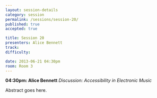 ```yaml
---
layout: session-details
category: session
permalink: /sessions/session-20/
published: true
accepted: true

title: Session 20
presenters: Alice Bennett
track:
difficulty:

date: 2013-06-21 04:30pm
room: Room 3
---
```


**04:30pm: Alice Bennett**
_Discussion: Accessibility in Electronic Music_

Abstract goes here.
